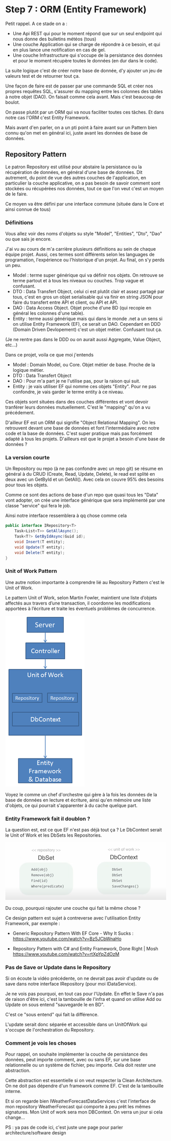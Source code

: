 # Step 7 : ORM (Entity Framework)

Petit rappel. A ce stade on a :

- Une Api REST qui pour le moment répond que sur un seul endpoint qui nous donne des bulletins météos (tous)
- Une couche Application qui se charge de répondre à ce besoin, et qui en plus lance une notification en cas de gel.
- Une couche Infrastructure qui s'occupe de la persistance des données et pour le moment récupère toutes le données (en dur dans le code). 

La suite logique c'est de créer notre base de donnée, d'y ajouter un jeu de valeurs test et de retourner tout ça.

Une façon de faire est de passer par une commande SQL et créer nos propres requêtes SQL, s'assurer du mapping entre les colonnes des tables à notre objet (DAO). On faisait comme cela avant. Mais c'est beaucoup de boulot. 

On passe plutôt par un ORM qui va nous faciliter toutes ces tâches. Et dans notre cas l'ORM c'est Entity Framework. 


Mais avant d'en parler, on a un pti point à faire avant sur un Pattern bien connu qu'on met en général ici, juste avant les données de base de données. 

## Repository Pattern

Le patron Repository est utilisé pour abstaire la persistance ou la récupération de données, en général d'une base de données. Dit autrement, du point de vue des autres couches de l'application, en particulier la couche applicative, on a pas besoin de savoir comment sont stockées ou récupérées nos données, tout ce que l'on veut c'est un moyen de le faire. 

Ce moyen va être défini par une interface commune (située dans le Core et ainsi connue de tous)

### Définitions 

Vous allez voir des noms d'objets su style "Model", "Entities", "Dto", "Dao" ou que sais je encore. 

J'ai vu au cours de m'a carrière plusieurs définitions au sein de chaque équipe projet. Aussi, ces termes sont différents selon les languages de programation, l'expérience ou l'historique d'un projet. Au final, on s'y perds un peu.
- Model : terme super générique qui va définir nos objets. On retrouve se terme partout et à tous les niveaux ou couches. Trop vague et confusant. 
- DTO : Data Transfert Object, celui ci est plutôt clair et assez partagé par tous, c'est en gros un objet serialisable qui va finir en string JSON pour faire du transfert entre API et client, ou API et API. 
- DAO : Data Access Object. Objet proche d'une BD (qui recopie en général les colonnes d'une table). 
- Entity : terme aussi générique mais qui dans le monde .net a un sens si on utilise Entity Framework (EF), ce serait un DAO. Cependant en DDD (Domain Driven Devlopement) c'est un objet métier. Confusant tout ça.

(Je ne rentre pas dans le DDD ou on aurait aussi Aggregate, Value Object, etc...)

Dans ce projet, voila ce que moi j'entends 
- Model : Domain Model, ou Core. Objet métier de base. Proche de la logique métier. 
- DTO : Data Transfert Object 
- DAO : Pour m'a part je ne l'utilise pas, pour la raison qui suit.
- Entity : je vais utiliser EF qui nomme ces objets "Entity". Pour ne pas confondre, je vais garder le terme entity à ce niveau. 

Ces objets sont situées dans des couches différentes et vont devoir tranférer leurs données mutuellement. C'est le "mapping" qu'on a vu précédement.

D'ailleur EF est un ORM qui signifie "Object Relational Mapping". On les retrouvent devant une base de données et font l'intermédiaire avec notre code et la base de données. C'est super pratique mais pas forcément adapté à tous les projets. D'ailleurs est que le projet a besoin d'une base de données ?

### La version courte

Un Repository ou repo (à ne pas confondre avec un repo git) se résume en général à du CRUD (Create, Read, Update, Delete), le read est splité en deux avec un GetById et un GetAll(). Avec cela on couvre 95% des besoins pour tous les objets. 

Comme ce sont des actions de base d'un repo que quasi tous les "Data" vont adopter, on crée une interface générique que sera implémenté par une classe "service" qui fera le job.

Ainsi notre interface ressemblera à qq chose comme cela

```c#
public interface IRepository<T> 
    Task<List<T>> GetAllAsync();
    Task<T?> GetByIdAsync(Guid id);
    void Insert(T entity);
    void Update(T entity);
    void Delete(T entity);
}
```

### Unit of Work Pattern

Une autre notion importante à comprendre lié au Repository Pattern c'est le Unit of Work.

Le pattern Unit of Work, selon Martin Fowler, maintient une liste d’objets affectés aux travers d’une transaction, il coordonne les modifications apportées à l’écriture et traite les éventuels problèmes de concurrence.

![](../images/UoW.png) 

Voyez le comme un chef d'orchestre qui gère à la fois les données de la base de données en lecture et écriture, ainsi qu'en mémoire une liste d'objets, ce qui pourrait s'apparenter à du cache quelque part. 


### Entity Framework fait il doublon ?

La question est, est ce que EF n'est pas déjà tout ça ? 
Le DbContext serait le Unit of Work et les DbSets les Repositories.

![](../images/Ef-UoW.png) 

Du coup, pourquoi rajouter une couche qui fait la même chose ?

Ce design pattern est sujet à contreverse avec l'utilisation Entity Framework, par exemple :

 - Generic Repository Pattern With EF Core - Why It Sucks : https://www.youtube.com/watch?v=Bz5JCbWnaHo

- Repository Pattern with C# and Entity Framework, Done Right | Mosh https://www.youtube.com/watch?v=rtXpYpZdOzM


### Pas de Save or Update dans le Repository

Si on écoute la vidéo précédente, on ne devrait pas avoir d'update ou de save dans notre interface IRepository (pour moi IDataService).

Je ne vois pas pourquoi, en tout cas pour l'Update. En effet le Save n'a pas de raison d'être ici, c'est la tambouille de l'infra et quand on utilise Add ou Update on sous entend "sauvegarde le en BD".

C'est ce "sous entend" qui fait la différence.

L'update serait donc séparée et accessible dans un UnitOfWork qui s'occupe de l'orchestration du Repository. 

### Comment je vois les choses

Pour rappel, on souhaite implémenter la couche de persistance des données, peut importe comment, avec ou sans EF, sur une base relationnelle ou un système de fichier, peu importe. Cela doit rester une abstraction. 

Cette abstraction est essentielle si on veut respecter la Clean Architecture. 
On ne doit pas dépendre d'un framework comme EF. C'est de la tambouille interne.

Et si on regarde bien IWeatherForecastDataServices c'est l'interface de mon repository WeatherForecast qui comporte à peu prêt les mêmes signatures. 
Mon Unit of work sera mon DBContext. On verra un jour si cela change...

PS : ya pas de code ici, c'est juste une page pour parler architecture/software design
